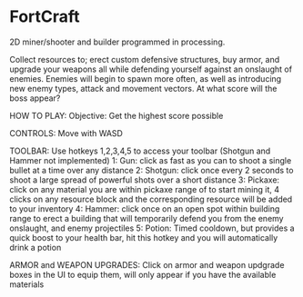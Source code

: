 # FortCraft
2D miner/shooter and builder programmed in processing. 

Collect resources to; erect custom defensive structures, buy armor, and upgrade your weapons all while defending yourself against an onslaught of enemies. Enemies will begin to spawn more often, as well as introducing new enemy types, attack and movement vectors. At what score will the boss appear?

HOW TO PLAY:
Objective: Get the highest score possible

CONTROLS: 
Move with WASD

TOOLBAR:
Use hotkeys 1,2,3,4,5 to access your toolbar (Shotgun and Hammer not implemented)
1: Gun: click as fast as you can to shoot a single bullet at a time over any distance
2: Shotgun: click once every 2 seconds to shoot a large spread of powerful shots over a short distance
3: Pickaxe: click on any material you are within pickaxe range of to start mining it, 4 clicks on any resource block and the corresponding resource will be added to your inventory
4: Hammer: click once on an open spot within building range to erect a building that will temporarily defend you from the enemy onslaught, and enemy projectiles
5: Potion: Timed cooldown, but provides a quick boost to your health bar, hit this hotkey and you will automatically drink a potion 

ARMOR and WEAPON UPGRADES:
Click on armor and weapon updgrade boxes in the UI to equip them, will only appear if you have the available materials
